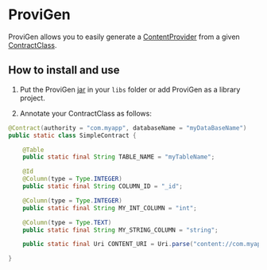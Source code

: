 ProviGen
========

ProviGen allows you to easily generate a [ContentProvider] from a given [ContractClass].

[ContentProvider]: https://developer.android.com/reference/android/content/ContentProvider.html

[ContractClass]: http://developer.android.com/guide/topics/providers/content-provider-basics.html#ContractClasses

How to install and use
----------------------

1. Put the ProviGen [jar] in your `libs` folder or add ProviGen as a library project.

[jar]: https://github.com/TimotheeJeannin/ProviGen/downloads

2. Annotate your ContractClass as follows:

```java
@Contract(authority = "com.myapp", databaseName = "myDataBaseName")
public static class SimpleContract {

	@Table
	public static final String TABLE_NAME = "myTableName";

	@Id
	@Column(type = Type.INTEGER)
	public static final String COLUMN_ID = "_id";

	@Column(type = Type.INTEGER)
	public static final String MY_INT_COLUMN = "int";

	@Column(type = Type.TEXT)
	public static final String MY_STRING_COLUMN = "string";

	public static final Uri CONTENT_URI = Uri.parse("content://com.myapp/" + TABLE_NAME);

}
```